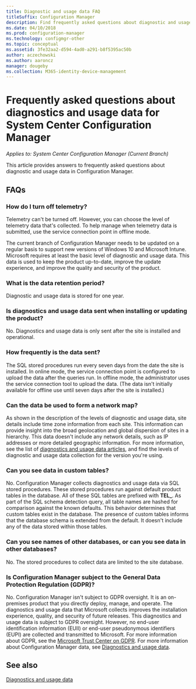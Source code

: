 ```yaml
---
title: Diagnostic and usage data FAQ
titleSuffix: Configuration Manager
description: Find frequently asked questions about diagnostic and usage data for System Center Configuration Manager.
ms.date: 04/10/2018
ms.prod: configuration-manager
ms.technology: configmgr-other
ms.topic: conceptual
ms.assetid: 3fe32aa2-d594-4ad0-a291-b8f5395ac50b
author: aczechowski
ms.author: aaroncz
manager: dougeby
ms.collection: M365-identity-device-management
---
```

# Frequently asked questions about diagnostics and usage data for System Center Configuration Manager

*Applies to: System Center Configuration Manager (Current Branch)*

This article provides answers to frequently asked questions about diagnostic and usage data in Configuration Manager.

## FAQs

###  <a name="bkmk_off"></a> How do I turn off telemetry?  
Telemetry can't be turned off. However, you can choose the level of telemetry data that's collected. To help manage when telemetry data is submitted, use the service connection point in offline mode.

The current branch of Configuration Manager needs to be updated on a regular basis to support new versions of Windows 10 and Microsoft Intune. Microsoft requires at least the basic level of diagnostic and usage data. This data is used to keep the product up-to-date, improve the update experience, and improve the quality and security of the product.

###  <a name="bkmk_retention"></a> What is the data retention period?  
 Diagnostic and usage data is stored for one year.  

###  <a name="bkmk_update"></a> Is diagnostics and usage data sent when installing or updating the product?  
 No. Diagnostics and usage data is only sent after the site is installed and operational.  

###  <a name="bkmk_frequency"></a> How frequently is the data sent?  
 The SQL stored procedures run every seven days from the date the site is installed. In online mode, the service connection point is configured to upload the data after the queries run. In offline mode, the administrator uses the service connection tool to upload the data. (The data isn't initially available for offline use until seven days after the site is installed.)  

###  <a name="bkmk_network"></a> Can the data be used to form a network map?  
 As shown in the description of the levels of diagnostic and usage data, site details include time zone information from each site. This information can provide insight into the broad geolocation and global dispersion of sites in a hierarchy. This data doesn't include any network details, such as IP addresses or more detailed geographic information. For more information, see the list of [diagnostics and usage data articles](/sccm/core/plan-design/diagnostics/diagnostics-and-usage-data#articles), and find the levels of diagnostic and usage data collection for the version you're using.


###  <a name="bkmk_tables"></a> Can you see data in custom tables?  
 No. Configuration Manager collects diagnostics and usage data via SQL stored procedures. These stored procedures run against default product tables in the database. All of these SQL tables are prefixed with **TEL_**. As part of the SQL schema detection query, all table names are hashed for comparison against the known defaults. This behavior determines that custom tables exist in the database. The presence of custom tables informs that the database schema is extended from the default. It doesn't include any of the data stored within those tables.  

###  <a name="bkmk_databases"></a> Can you see names of other databases, or can you see data in other databases? 
 No. The stored procedures to collect data are limited to the site database.  

### <a name="bkmk_gdpr"></a> Is Configuration Manager subject to the General Data Protection Regulation (GDPR)?
 No. Configuration Manager isn't subject to GDPR oversight. It is an on-premises product that you directly deploy, manage, and operate. The diagnostics and usage data that Microsoft collects improves the installation experience, quality, and security of future releases. This diagnostics and usage data is subject to GDPR oversight. However, no end-user identification information (EUII) or end-user pseudonymous identifiers (EUPI) are collected and transmitted to Microsoft. For more information about GDPR, see the [Microsoft Trust Center on GDPR](https://microsoft.com/gdpr). For more information about Configuration Manager data, see [Diagnostics and usage data](/sccm/core/plan-design/diagnostics/diagnostics-and-usage-data).


## See also  
 [Diagnostics and usage data](/sccm/core/plan-design/diagnostics/diagnostics-and-usage-data)
